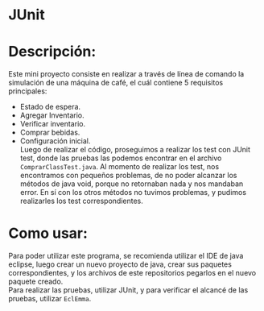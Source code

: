 # JUnit

# Descripción:
Este mini proyecto consiste en realizar a través de línea de comando la simulación de una máquina de café, el cuál contiene 5 requisitos principales:  
* Estado de espera.  
* Agregar Inventario.
* Verificar inventario.  
* Comprar bebidas.  
* Configuración inicial.  
Luego de realizar el código, proseguimos a realizar los test con JUnit test, donde las pruebas las podemos encontrar en el archivo ```ComprarClassTest.java```. Al momento de realizar los test, nos encontramos con pequeños problemas, de no poder alcanzar los métodos de java void, porque no retornaban nada y nos mandaban error. En sí con los otros métodos no tuvimos problemas, y pudimos realizarles los test correspondientes.  
# Como usar:  
Para poder utilizar este programa, se recomienda utilizar el IDE de java eclipse, luego crear un nuevo proyecto de java, crear sus paquetes correspondientes, y los archivos de este repositorios pegarlos en el nuevo paquete creado.  
Para realizar las pruebas, utilizar JUnit, y para verificar el alcancé de las pruebas, utilizar  ``EclEmma``.

